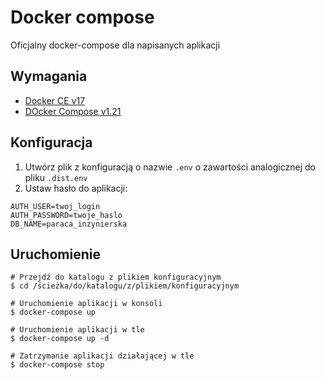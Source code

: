 # Docker compose
Oficjalny docker-compose dla napisanych aplikacji

## Wymagania
* [Docker CE v17](https://docs.docker.com/install/linux/docker-ce/ubuntu/)
* [DOcker Compose v1.21](https://docs.docker.com/compose/install/)

## Konfiguracja
1. Utwórz plik z konfiguracją o nazwie `.env` o zawartości analogicznej do pliku `.dist.env`
2. Ustaw hasło do aplikacji:
```
AUTH_USER=twoj_login
AUTH_PASSWORD=twoje_haslo
DB_NAME=paraca_inzynierska
```

## Uruchomienie
```
# Przejdź do katalogu z plikiem konfiguracyjnym
$ cd /ścieżka/do/katalogu/z/plikiem/konfiguracyjnym

# Uruchomienie aplikacji w konsoli
$ docker-compose up

# Uruchomienie aplikacji w tle
$ docker-compose up -d

# Zatrzymanie aplikacji działającej w tle
$ docker-compose stop
```
